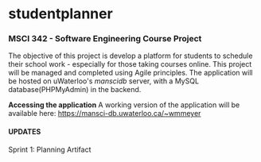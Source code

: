 # studentplanner

### MSCI 342 - Software Engineering Course Project

The objective of this project is develop a platform for students to schedule their school work - especially for those taking courses online. This project will be managed and completed using Agile principles. The application will be hosted on uWaterloo's *manscidb* server, with a MySQL database(PHPMyAdmin) in the backend.

**Accessing the application**
A working version of the application will be available here: https://mansci-db.uwaterloo.ca/~wmmeyer

#### UPDATES
Sprint 1: Planning Artifact
